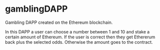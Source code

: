 # gamblingDAPP

Gambling DAPP created on the Ethereum blockchain. 

In this DAPP a user can choose a number between 1 and 10 and stake a certain amount of Ethereum. If the user is correct then they get Ethererum back plus the selected odds. Otherwise the amount goes to the contract.
